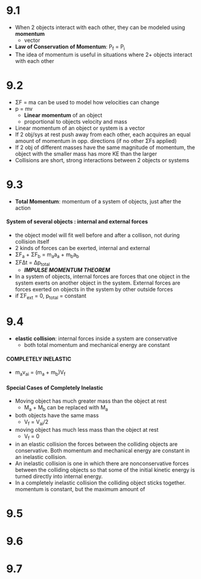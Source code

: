 # 9.1
- When 2 objects interact with each other, they can be modeled using **momentum**
	- vector
- **Law of Conservation of Momentum**: P<sub>f</sub> = P<sub>i</sub>
- The idea of momentum is useful in situations where 2+ objects interact with each other
# 9.2
- ΣF = ma can be used to model how velocities can change
- p = mv
	- **Linear momentum** of an object
	- proportional to objects velocity and mass
- Linear momentum of an object or system is a vector
- If 2 obj/sys at rest push away from each other, each acquires an equal amount of momentum in opp. directions (if no other ΣFs applied)
- If 2 obj of different masses have the same magnitude of momentum, the object with the smaller mass has more KE than the larger
- Collisions are short, strong interactions between 2 objects or systems
# 9.3
- **Total Momentum**: momentum of a system of objects, just after the action

#### System of several objects : internal and external forces
- the object model will fit well before and after a collison, not during collision itself
- 2 kinds of forces can be exerted, internal and external
- ΣF<sub>a</sub> + ΣF<sub>b</sub> = m<sub>a</sub>a<sub>a</sub> + m<sub>b</sub>a<sub>b</sub>
- ΣFΔt = Δp<sub>total</sub>
	- ***IMPULSE MOMENTUM THEOREM***
- In a system of objects, internal forces are forces that one object in the system exerts on another object in the system. External forces are forces exerted on objects in the system by other outside forces
- if ΣF<sub>ext</sub> = 0, p<sub>total</sub> = constant
# 9.4
- **elastic collision**: internal forces inside a system are conservative
	- both total momentum and mechanical energy are constant
#### COMPLETELY INELASTIC
- m<sub>a</sub>v<sub>ai</sub> = (m<sub>a</sub> + m<sub>b</sub>)V<sub>f</sub>
#### Special Cases of Completely Inelastic
- Moving object has much greater mass than the object at rest
	- M<sub>a</sub> + M<sub>b</sub> can be replaced with M<sub>a</sub>
- both objects have the same mass
	- V<sub>f</sub> = V<sub>ai</sub>/2
- moving object has much less mass than the object at rest
	- V<sub>f</sub> = 0
- in an elastic collision the forces between the colliding objects are conservative. Both momentum and mechanical energy are constant in an inelastic collision.
- An inelastic collision is one in which there are nonconservative forces between the colliding objects so that some of the initial kinetic energy is turned directly into internal energy. 
- In a completely inelastic collision the colliding object sticks together. momentum is constant, but the maximum amount of 
# 9.5
# 9.6
# 9.7
